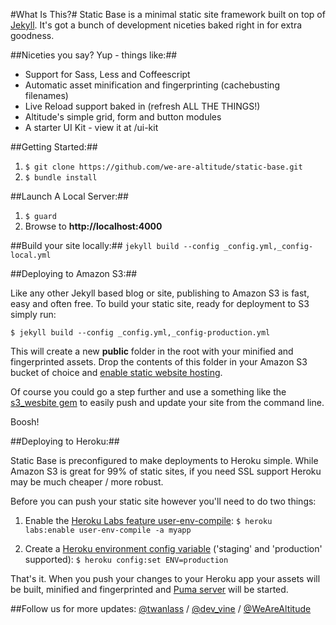 #What Is This?#
Static Base is a minimal static site framework built on top of [Jekyll](https://github.com/jekyll/jekyll). It's got a bunch of development niceties baked right in for extra goodness.

##Niceties you say? Yup - things like:##
- Support for Sass, Less and Coffeescript
- Automatic asset minification and fingerprinting (cachebusting filenames)
- Live Reload support baked in (refresh ALL THE THINGS!)
- Altitude's simple grid, form and button modules
- A starter UI Kit - view it at /ui-kit

##Getting Started:##
1. `$ git clone https://github.com/we-are-altitude/static-base.git`
2. `$ bundle install`

##Launch A Local Server:##
1. `$ guard`
2. Browse to **http://localhost:4000**

##Build your site locally:##
`jekyll build --config _config.yml,_config-local.yml`

##Deploying to Amazon S3:##

Like any other Jekyll based blog or site, publishing to Amazon S3 is fast, easy and often free. To build your static site, ready for deployment to S3 simply run:

`$ jekyll build --config _config.yml,_config-production.yml`

This will create a new **public** folder in the root with your minified and fingerprinted assets. Drop the contents of this folder in your Amazon S3 bucket of choice and [enable static website hosting](http://docs.aws.amazon.com/AmazonS3/latest/dev/HowDoIWebsiteConfiguration.html). 

Of course you could go a step further and use a something like the [s3_wesbite gem](https://github.com/laurilehmijoki/s3_website) to easily push and update your site from the command line.

Boosh!

##Deploying to Heroku:##

Static Base is preconfigured to make deployments to Heroku simple. While Amazon S3 is great for 99% of static sites, if you need SSL support Heroku may be much cheaper / more robust. 

Before you can push your static site however you'll need to do two things:

1. Enable the [Heroku Labs feature user-env-compile](https://devcenter.heroku.com/articles/labs-user-env-compile):
`$ heroku labs:enable user-env-compile -a myapp`

2. Create a [Heroku environment config variable](https://devcenter.heroku.com/articles/config-vars) ('staging' and 'production' supported):
`$ heroku config:set ENV=production`

That's it. When you push your changes to your Heroku app your assets will be built, minified and fingerprinted and [Puma server](http://puma.io/) will be started. 


##Follow us for more updates:
[@twanlass](http://www.twitter.com/@twanlass) / [@dev_vine](http://www.twitter.com/@dev_vine) / [@WeAreAltitude](http://www.twitter.com/@WeAreAltitude)
